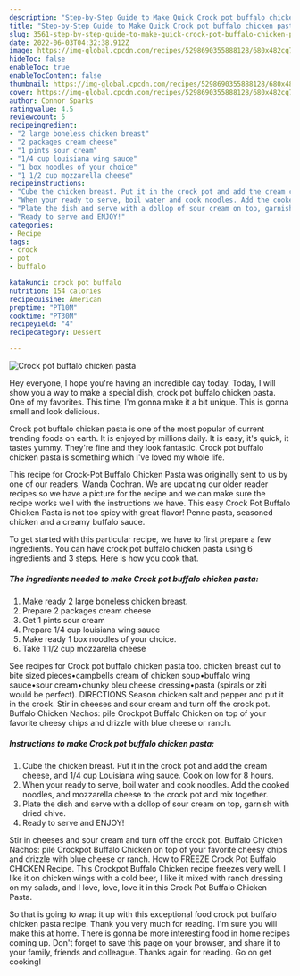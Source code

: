 ```yaml
---
description: "Step-by-Step Guide to Make Quick Crock pot buffalo chicken pasta"
title: "Step-by-Step Guide to Make Quick Crock pot buffalo chicken pasta"
slug: 3561-step-by-step-guide-to-make-quick-crock-pot-buffalo-chicken-pasta
date: 2022-06-03T04:32:38.912Z
image: https://img-global.cpcdn.com/recipes/5298690355888128/680x482cq70/crock-pot-buffalo-chicken-pasta-recipe-main-photo.jpg
hideToc: false
enableToc: true
enableTocContent: false
thumbnail: https://img-global.cpcdn.com/recipes/5298690355888128/680x482cq70/crock-pot-buffalo-chicken-pasta-recipe-main-photo.jpg
cover: https://img-global.cpcdn.com/recipes/5298690355888128/680x482cq70/crock-pot-buffalo-chicken-pasta-recipe-main-photo.jpg
author: Connor Sparks
ratingvalue: 4.5
reviewcount: 5
recipeingredient:
- "2 large boneless chicken breast"
- "2 packages cream cheese"
- "1 pints sour cream"
- "1/4 cup louisiana wing sauce"
- "1 box noodles of your choice"
- "1 1/2 cup mozzarella cheese"
recipeinstructions:
- "Cube the chicken breast. Put it in the crock pot and add the cream cheese, and 1/4 cup Louisiana wing sauce. Cook on low for 8 hours."
- "When your ready to serve, boil water and cook noodles. Add the cooked noodles, and mozzarella cheese to the crock pot and mix together."
- "Plate the dish and serve with a dollop of sour cream on top, garnish with dried chive."
- "Ready to serve and ENJOY!"
categories:
- Recipe
tags:
- crock
- pot
- buffalo

katakunci: crock pot buffalo 
nutrition: 154 calories
recipecuisine: American
preptime: "PT10M"
cooktime: "PT30M"
recipeyield: "4"
recipecategory: Dessert

---
```



![Crock pot buffalo chicken pasta](https://img-global.cpcdn.com/recipes/5298690355888128/680x482cq70/crock-pot-buffalo-chicken-pasta-recipe-main-photo.jpg)

Hey everyone, I hope you're having an incredible day today. Today, I will show you a way to make a special dish, crock pot buffalo chicken pasta. One of my favorites. This time, I'm gonna make it a bit unique. This is gonna smell and look delicious.

Crock pot buffalo chicken pasta is one of the most popular of current trending foods on earth. It is enjoyed by millions daily. It is easy, it's quick, it tastes yummy. They're fine and they look fantastic. Crock pot buffalo chicken pasta is something which I've loved my whole life.

This recipe for Crock-Pot Buffalo Chicken Pasta was originally sent to us by one of our readers, Wanda Cochran. We are updating our older reader recipes so we have a picture for the recipe and we can make sure the recipe works well with the instructions we have. This easy Crock Pot Buffalo Chicken Pasta is not too spicy with great flavor! Penne pasta, seasoned chicken and a creamy buffalo sauce.


To get started with this particular recipe, we have to first prepare a few ingredients. You can have crock pot buffalo chicken pasta using 6 ingredients and 3 steps. Here is how you cook that.

<!--inarticleads1-->

##### The ingredients needed to make Crock pot buffalo chicken pasta:

1. Make ready 2 large boneless chicken breast.
1. Prepare 2 packages cream cheese
1. Get 1 pints sour cream
1. Prepare 1/4 cup louisiana wing sauce
1. Make ready 1 box noodles of your choice.
1. Take 1 1/2 cup mozzarella cheese


See recipes for Crock pot buffalo chicken pasta too. chicken breast cut to bite sized pieces•campbells cream of chicken soup•buffalo wing sauce•sour cream•chunky bleu cheese dressing•pasta (spirals or ziti would be perfect). DIRECTIONS Season chicken salt and pepper and put it in the crock. Stir in cheeses and sour cream and turn off the crock pot. Buffalo Chicken Nachos: pile Crockpot Buffalo Chicken on top of your favorite cheesy chips and drizzle with blue cheese or ranch. 

<!--inarticleads2-->

##### Instructions to make Crock pot buffalo chicken pasta:

1. Cube the chicken breast. Put it in the crock pot and add the cream cheese, and 1/4 cup Louisiana wing sauce. Cook on low for 8 hours.
1. When your ready to serve, boil water and cook noodles. Add the cooked noodles, and mozzarella cheese to the crock pot and mix together.
1. Plate the dish and serve with a dollop of sour cream on top, garnish with dried chive.
1. Ready to serve and ENJOY!

Stir in cheeses and sour cream and turn off the crock pot. Buffalo Chicken Nachos: pile Crockpot Buffalo Chicken on top of your favorite cheesy chips and drizzle with blue cheese or ranch. How to FREEZE Crock Pot Buffalo CHICKEN Recipe. This Crockpot Buffalo Chicken recipe freezes very well. I like it on chicken wings with a cold beer, I like it mixed with ranch dressing on my salads, and I love, love, love it in this Crock Pot Buffalo Chicken Pasta. 

So that is going to wrap it up with this exceptional food crock pot buffalo chicken pasta recipe. Thank you very much for reading. I'm sure you will make this at home. There is gonna be more interesting food in home recipes coming up. Don't forget to save this page on your browser, and share it to your family, friends and colleague. Thanks again for reading. Go on get cooking!
